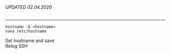 ###### UPDATED 02.04.2020
___
```
hostname -b <hostname>
nano /etc/hostname
```
Set hostname and save  
Relog SSH  